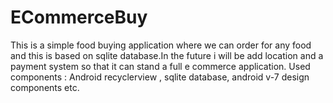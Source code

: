 # ECommerceBuy
This is a simple food buying application where we can order for any food and this is based on sqlite database.In the future i will be add location and a payment system so that it can stand a full e commerce application.
Used components : Android recyclerview , sqlite database, android v-7 design components etc.
